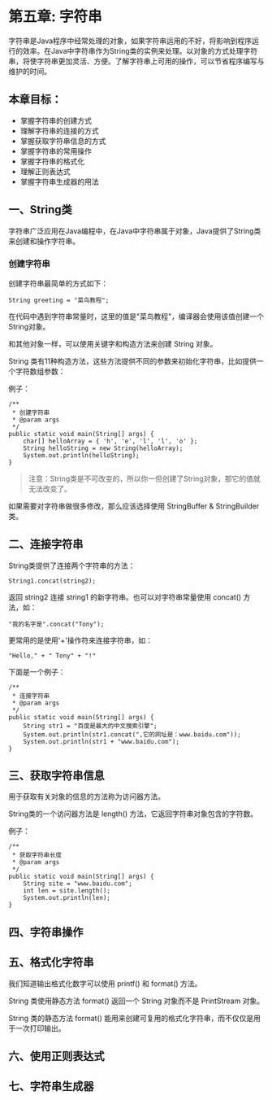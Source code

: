 # 第五章: 字符串 #
字符串是Java程序中经常处理的对象，如果字符串运用的不好，将影响到程序运行的效率。在Java中字符串作为String类的实例来处理。以对象的方式处理字符串，将使字符串更加灵活、方便。了解字符串上可用的操作，可以节省程序编写与维护的时间。

## 本章目标：
- 掌握字符串的创建方式
- 理解字符串的连接的方式
- 掌握获取字符串信息的方式
- 掌握字符串的常用操作
- 掌握字符串的格式化
- 理解正则表达式
- 掌握字符串生成器的用法

## 一、String类 ##
字符串广泛应用在Java编程中，在Java中字符串属于对象，Java提供了String类来创建和操作字符串。

### 创建字符串 ###
创建字符串最简单的方式如下：

	String greeting = "菜鸟教程";
	
在代码中遇到字符串常量时，这里的值是"菜鸟教程"，编译器会使用该值创建一个String对象。

和其他对象一样，可以使用关键字和构造方法来创建 String 对象。

String 类有11种构造方法，这些方法提供不同的参数来初始化字符串，比如提供一个字符数组参数：

例子：

	/**
	 * 创建字符串
	 * @param args
	 */
	public static void main(String[] args) {
		char[] helloArray = { 'h', 'e', 'l', 'l', 'o' };
		String helloString = new String(helloArray);
		System.out.println(helloString);
	}

> 注意：String类是不可改变的，所以你一但创建了String对象，那它的值就无法改变了。

如果需要对字符串做很多修改，那么应该选择使用 StringBuffer & StringBuilder 类。

## 二、连接字符串 ##
String类提供了连接两个字符串的方法：

	String1.concat(string2);
	
返回 string2 连接 string1 的新字符串。也可以对字符串常量使用 concat() 方法，如：

	"我的名字是".concat("Tony");
	
更常用的是使用'+'操作符来连接字符串，如：

	"Hello," + " Tony" + "!"
	
下面是一个例子：

	/**
	 * 连接字符串
	 * @param args
	 */
	public static void main(String[] args) {
		String str1 = "百度是最大的中文搜索引擎";
		System.out.println(str1.concat(",它的网址是：www.baidu.com"));
		System.out.println(str1 + "www.baidu.com");
	}

## 三、获取字符串信息 ##
用于获取有关对象的信息的方法称为访问器方法。

String类的一个访问器方法是 length() 方法，它返回字符串对象包含的字符数。

例子：

	/**
	 * 获取字符串长度
	 * @param args
	 */
	public static void main(String[] args) {
		String site = "www.baidu.com";
		int len = site.length();
		System.out.println(len);
	}

## 四、字符串操作 ##

## 五、格式化字符串 ##
我们知道输出格式化数字可以使用 printf() 和 format() 方法。

String 类使用静态方法 format() 返回一个 String 对象而不是 PrintStream 对象。

String 类的静态方法 format() 能用来创建可复用的格式化字符串，而不仅仅是用于一次打印输出。

## 六、使用正则表达式 ##

## 七、字符串生成器 ##
